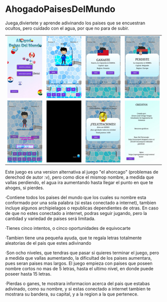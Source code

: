 # AhogadoPaisesDelMundo
Juega,diviertete y aprende adivinando los paises que se encuestran ocultos, pero cuidado con el agua, por que no para de subir.
<table style="width:100">
<tr>
    <td><img src="https://github.com/Alvarhito/AhogadoPaisesDelMundo/blob/master/WhatsApp%20Image%202018-05-09%20at%2012.59.07%20PM.jpeg"</td>
        <td><img src="https://github.com/Alvarhito/AhogadoPaisesDelMundo/blob/master/WhatsApp%20Image%202018-05-09%20at%201.20.14%20PM.jpeg"</td>
            <td><img src="https://github.com/Alvarhito/AhogadoPaisesDelMundo/blob/master/WhatsApp%20Image%202018-05-09%20at%2012.59.07%20PM%20(1).jpeg"</td>
                <td><img src="https://github.com/Alvarhito/AhogadoPaisesDelMundo/blob/master/WhatsApp%20Image%202018-05-09%20at%2012.59.07%20PM%20(2).jpeg"</td>
                     
 </tr>
 <tr>
    <td><img src="https://github.com/Alvarhito/AhogadoPaisesDelMundo/blob/master/WhatsApp%20Image%202018-05-09%20at%2012.59.06%20PM.jpeg"</td>
        <td><img src="https://github.com/Alvarhito/AhogadoPaisesDelMundo/blob/master/WhatsApp%20Image%202018-05-09%20at%2012.59.06%20PM%20(1).jpeg"</td>
            <td><img src="https://github.com/Alvarhito/AhogadoPaisesDelMundo/blob/master/WhatsApp%20Image%202018-05-09%20at%2012.59.07%20PM%20(4).jpeg"</td>
                <td><img src="https://github.com/Alvarhito/AhogadoPaisesDelMundo/blob/master/WhatsApp%20Image%202018-05-09%20at%2012.59.07%20PM%20(5).jpeg"</td>
 </tr>
 </table>
Este juego es una version alternativa al juego "el ahorcago" (problemas de derechod de autor :v), pero como dice el mismop nombre, a medida que vallas perdiendo, el agua ira aumentando hasta llegar el punto en que te ahoges, si pierdes.

·Contiene todos los paises del mundo que los cuales su nombre esta conformado por una sola palabra (si estas conectado a internet), tambien incluye algunos archipielagos o republicas dependientes de otras. En caso de que no estes conectado a internet, podras seguir jugando, pero la cantidad y variedad de paises será limitada.

·Tienes cinco intentos, o cinco oportunidades de equivocarte

·Tambien tiene una pequeña ayuda, que te regala letras totalmente aleatorias de el pais que estes adivinando

·Son ocho niveles, que tendras que pasar si quieres terminar el juego, pero a medida que vallas aumentando, la dificultad de los paises aumentara, pues seran paises mas largos. El juego empieza con paises que poseen nombre cortos no mas de 5 letras, hasta el ultimo nivel, en donde puede poseer hasta 15 letras.

·Pierdas o ganes, te mostrara informacion acerca del pais que estabas adivinado, como su nombre, y si estas conectado a internet tambien te mostrara su bandera, su capital, y a la region a la que pertenece.

